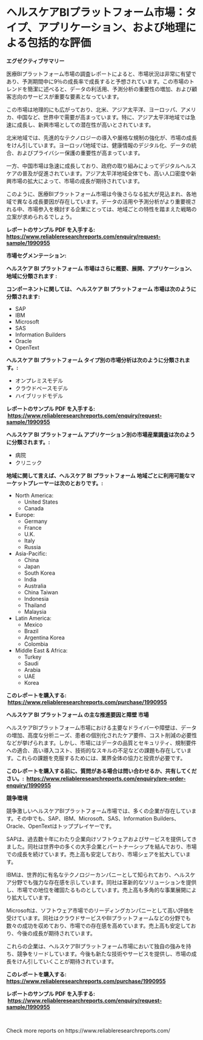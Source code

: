 <p><h1>ヘルスケアBIプラットフォーム市場：タイプ、アプリケーション、および地理による包括的な評価</h1></p><p><strong>エグゼクティブサマリー</strong></p>
<p><p>医療BIプラットフォーム市場の調査レポートによると、市場状況は非常に有望であり、予測期間中に9％の成長率で成長すると予想されています。この市場のトレンドを簡潔に述べると、データの利活用、予測分析の重要性の増加、および顧客志向のサービスが重要な要素となっています。</p><p>この市場は地理的にも広がっており、北米、アジア太平洋、ヨーロッパ、アメリカ、中国など、世界中で需要が高まっています。特に、アジア太平洋地域では急速に成長し、新興市場としての潜在性が高いとされています。</p><p>北米地域では、先進的なテクノロジーの導入や厳格な規制の強化が、市場の成長をけん引しています。ヨーロッパ地域では、健康情報のデジタル化、データの統合、およびプライバシー保護の重要性が高まっています。</p><p>一方、中国市場は急速に成長しており、政府の取り組みによってデジタルヘルスケアの普及が促進されています。アジア太平洋地域全体でも、高い人口密度や新興市場の拡大によって、市場の成長が期待されています。</p><p>このように、医療BIプラットフォーム市場は今後さらなる拡大が見込まれ、各地域で異なる成長要因が存在しています。データの活用や予測分析がより重要視される中、市場参入を検討する企業にとっては、地域ごとの特性を踏まえた戦略の立案が求められるでしょう。</p></p>
<p><strong>レポートのサンプル PDF を入手する: <a href="https://www.reliableresearchreports.com/enquiry/request-sample/1990955">https://www.reliableresearchreports.com/enquiry/request-sample/1990955</a></strong></p>
<p><strong>市場セグメンテーション:</strong></p>
<p><strong> ヘルスケア BI プラットフォーム 市場はさらに概要、展開、アプリケーション、地域に分類されます :</strong></p>
<p><strong>コンポーネントに関しては、 ヘルスケア BI プラットフォーム 市場は次のように分類されます: &nbsp;</strong></p>
<p><ul><li>SAP</li><li>IBM</li><li>Microsoft</li><li>SAS</li><li>Information Builders</li><li>Oracle</li><li>OpenText</li></ul></p>
<p><strong> ヘルスケア BI プラットフォーム タイプ別の市場分析は次のように分類されます。:</strong></p>
<p><ul><li>オンプレミスモデル</li><li>クラウドベースモデル</li><li>ハイブリッドモデル</li></ul></p>
<p><strong>レポートのサンプル PDF を入手する: &nbsp;<a href="https://www.reliableresearchreports.com/enquiry/request-sample/1990955">https://www.reliableresearchreports.com/enquiry/request-sample/1990955</a></strong></p>
<p><strong> ヘルスケア BI プラットフォーム アプリケーション別の市場産業調査は次のように分類されます。:</strong></p>
<p><ul><li>病院</li><li>クリニック</li></ul></p>
<p><strong>地域に関して言えば、ヘルスケア BI プラットフォーム 地域ごとに利用可能なマーケットプレーヤーは次のとおりです。:</strong></p>
<p><ul>
    <li>
        North America:
        <ul>
            <li>United States</li>
            <li>Canada</li>
        </ul>
    </li>
    <li>
        Europe:
        <ul>
            <li>Germany</li>
            <li>France</li>
            <li>U.K.</li>
            <li>Italy</li>
            <li>Russia</li>
        </ul>
    </li>
    <li>
        Asia-Pacific:
        <ul>
            <li>China</li>
            <li>Japan</li>
            <li>South Korea</li>
            <li>India</li>
            <li>Australia</li>
            <li>China Taiwan</li>
            <li>Indonesia</li>
            <li>Thailand</li>
            <li>Malaysia</li>
        </ul>
    </li>
    <li>
        Latin America:
        <ul>
            <li>Mexico</li>
            <li>Brazil</li>
            <li>Argentina Korea</li>
            <li>Colombia</li>
        </ul>
    </li>
    <li>
        Middle East & Africa:
        <ul>
            <li>Turkey</li>
            <li>Saudi</li>
            <li>Arabia</li>
            <li>UAE</li>
            <li>Korea</li>
        </ul>
    </li>
    </ul></p>
<p><strong>このレポートを購入する: &nbsp;<a href="https://www.reliableresearchreports.com/purchase/1990955">https://www.reliableresearchreports.com/purchase/1990955</a></strong></p>
<p><strong>ヘルスケア BI プラットフォーム の主な推進要因と障壁 市場</strong></p>
<p><p>ヘルスケアBIプラットフォーム市場における主要なドライバーや障壁は、データの増加、高度な分析ニーズ、患者の個別化されたケア要件、コスト削減の必要性などが挙げられます。しかし、市場にはデータの品質とセキュリティ、規制要件への適合、高い導入コスト、技術的なスキルの不足などの課題も存在しています。これらの課題を克服するためには、業界全体の協力と投資が必要です。</p></p>
<p><strong>このレポートを購入する前に、質問がある場合は問い合わせるか、共有してください。:&nbsp; <a href="https://www.reliableresearchreports.com/enquiry/pre-order-enquiry/1990955">https://www.reliableresearchreports.com/enquiry/pre-order-enquiry/1990955</a></strong></p>
<p><strong>競争環境</strong></p>
<p><p>競争激しいヘルスケアBIプラットフォーム市場では、多くの企業が存在しています。その中でも、SAP、IBM、Microsoft、SAS、Information Builders、Oracle、OpenTextはトッププレイヤーです。</p><p>SAPは、過去数十年にわたり企業向けソフトウェアおよびサービスを提供してきました。同社は世界中の多くの大手企業とパートナーシップを結んでおり、市場での成長を続けています。売上高も安定しており、市場シェアを拡大しています。</p><p>IBMは、世界的に有名なテクノロジーカンパニーとして知られており、ヘルスケア分野でも強力な存在感を示しています。同社は革新的なソリューションを提供し、市場での地位を確固たるものとしています。売上高も多角的な事業展開により拡大しています。</p><p>Microsoftは、ソフトウェア市場でのリーディングカンパニーとして高い評価を受けています。同社はクラウドサービスやBIプラットフォームなどの分野でも数々の成功を収めており、市場での存在感を高めています。売上高も安定しており、今後の成長が期待されています。</p><p>これらの企業は、ヘルスケアBIプラットフォーム市場において独自の強みを持ち、競争をリードしています。今後も新たな技術やサービスを提供し、市場の成長をけん引していくことが期待されています。</p></p>
<p><strong>このレポートを購入する: &nbsp; <a href="https://www.reliableresearchreports.com/purchase/1990955">https://www.reliableresearchreports.com/purchase/1990955</a></strong></p>
<p><strong>レポートのサンプル PDF を入手する: &nbsp;<a href="https://www.reliableresearchreports.com/enquiry/request-sample/1990955">https://www.reliableresearchreports.com/enquiry/request-sample/1990955</a></strong><strong></strong></p>
<p>&nbsp;</p>
<p>Check more reports on https://www.reliableresearchreports.com/</p>